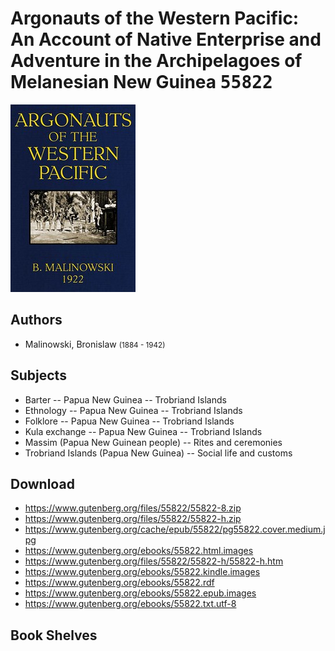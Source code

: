 # Argonauts of the Western Pacific: An Account of Native Enterprise and Adventure in the Archipelagoes of Melanesian New Guinea <kbd>55822</kbd>

![](./cover.medium.jpg "")

## Authors


 - Malinowski, Bronislaw <small>(1884 - 1942)</small>

## Subjects


 - Barter -- Papua New Guinea -- Trobriand Islands
 - Ethnology -- Papua New Guinea -- Trobriand Islands
 - Folklore -- Papua New Guinea -- Trobriand Islands
 - Kula exchange -- Papua New Guinea -- Trobriand Islands
 - Massim (Papua New Guinean people) -- Rites and ceremonies
 - Trobriand Islands (Papua New Guinea) -- Social life and customs

## Download


 - https://www.gutenberg.org/files/55822/55822-8.zip
 - https://www.gutenberg.org/files/55822/55822-h.zip
 - https://www.gutenberg.org/cache/epub/55822/pg55822.cover.medium.jpg
 - https://www.gutenberg.org/ebooks/55822.html.images
 - https://www.gutenberg.org/files/55822/55822-h/55822-h.htm
 - https://www.gutenberg.org/ebooks/55822.kindle.images
 - https://www.gutenberg.org/ebooks/55822.rdf
 - https://www.gutenberg.org/ebooks/55822.epub.images
 - https://www.gutenberg.org/ebooks/55822.txt.utf-8

## Book Shelves


